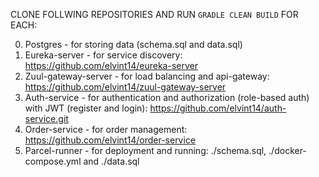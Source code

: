 CLONE FOLLWING REPOSITORIES AND RUN ```GRADLE CLEAN BUILD``` FOR EACH:

0) Postgres - for storing data (schema.sql and data.sql)
1) Eureka-server - for service discovery: https://github.com/elvint14/eureka-server
2) Zuul-gateway-server - for load balancing and api-gateway: https://github.com/elvint14/zuul-gateway-server
3) Auth-service - for authentication and authorization (role-based auth) with JWT (register and login): https://github.com/elvint14/auth-service.git
4) Order-service - for order management: https://github.com/elvint14/order-service
5) Parcel-runner - for deployment and running: ./schema.sql, ./docker-compose.yml and ./data.sql
